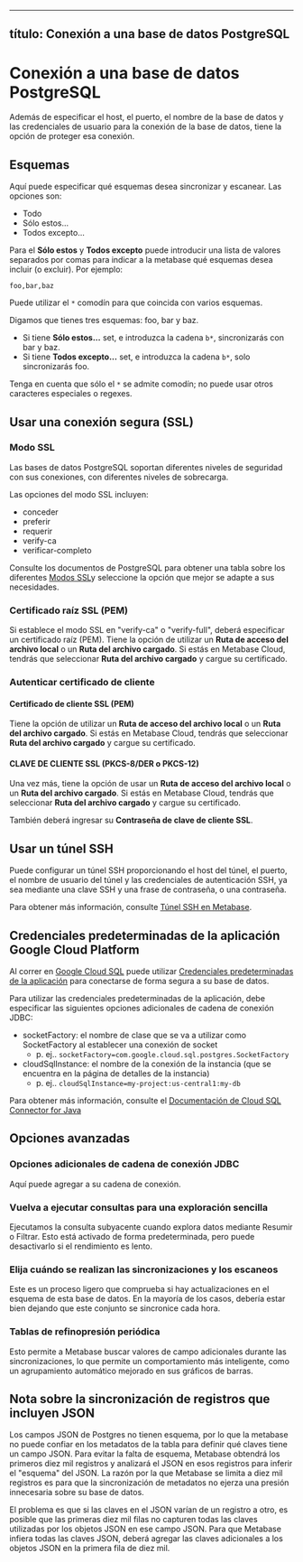 ***

## título: Conexión a una base de datos PostgreSQL

# Conexión a una base de datos PostgreSQL

Además de especificar el host, el puerto, el nombre de la base de datos y las credenciales de usuario para la conexión de la base de datos, tiene la opción de proteger esa conexión.

## Esquemas

Aquí puede especificar qué esquemas desea sincronizar y escanear. Las opciones son:

*   Todo
*   Sólo estos...
*   Todos excepto...

Para el **Sólo estos** y **Todos excepto** puede introducir una lista de valores separados por comas para indicar a la metabase qué esquemas desea incluir (o excluir). Por ejemplo:

    foo,bar,baz

Puede utilizar el `*` comodín para que coincida con varios esquemas.

Digamos que tienes tres esquemas: foo, bar y baz.

*   Si tiene **Sólo estos...** set, e introduzca la cadena `b*`, sincronizarás con bar y baz.
*   Si tiene **Todos excepto...** set, e introduzca la cadena `b*`, solo sincronizarás foo.

Tenga en cuenta que sólo el `*` se admite comodín; no puede usar otros caracteres especiales o regexes.

## Usar una conexión segura (SSL)

### Modo SSL

Las bases de datos PostgreSQL soportan diferentes niveles de seguridad con sus conexiones, con diferentes niveles de sobrecarga.

Las opciones del modo SSL incluyen:

*   conceder
*   preferir
*   requerir
*   verify-ca
*   verificar-completo

Consulte los documentos de PostgreSQL para obtener una tabla sobre los diferentes [Modos SSL][ssl-modes]y seleccione la opción que mejor se adapte a sus necesidades.

### Certificado raíz SSL (PEM)

Si establece el modo SSL en "verify-ca" o "verify-full", deberá especificar un certificado raíz (PEM). Tiene la opción de utilizar un **Ruta de acceso del archivo local** o un **Ruta del archivo cargado**. Si estás en Metabase Cloud, tendrás que seleccionar **Ruta del archivo cargado** y cargue su certificado.

### Autenticar certificado de cliente

#### Certificado de cliente SSL (PEM)

Tiene la opción de utilizar un **Ruta de acceso del archivo local** o un **Ruta del archivo cargado**. Si estás en Metabase Cloud, tendrás que seleccionar **Ruta del archivo cargado** y cargue su certificado.

#### CLAVE DE CLIENTE SSL (PKCS-8/DER o PKCS-12)

Una vez más, tiene la opción de usar un **Ruta de acceso del archivo local** o un **Ruta del archivo cargado**. Si estás en Metabase Cloud, tendrás que seleccionar **Ruta del archivo cargado** y cargue su certificado.

También deberá ingresar su **Contraseña de clave de cliente SSL**.

## Usar un túnel SSH

Puede configurar un túnel SSH proporcionando el host del túnel, el puerto, el nombre de usuario del túnel y las credenciales de autenticación SSH, ya sea mediante una clave SSH y una frase de contraseña, o una contraseña.

Para obtener más información, consulte [Túnel SSH en Metabase][ssh-tunnel].

## Credenciales predeterminadas de la aplicación Google Cloud Platform

Al correr en [Google Cloud SQL][gcp-cloud-sql] puede utilizar [Credenciales predeterminadas de la aplicación][gcp-adc] para conectarse de forma segura a su base de datos.

Para utilizar las credenciales predeterminadas de la aplicación, debe especificar las siguientes opciones adicionales de cadena de conexión JDBC:

*   socketFactory: el nombre de clase que se va a utilizar como SocketFactory al establecer una conexión de socket
    *   p. ej.. `socketFactory=com.google.cloud.sql.postgres.SocketFactory`
*   cloudSqlInstance: el nombre de la conexión de la instancia (que se encuentra en la página de detalles de la instancia)
    *   p. ej.. `cloudSqlInstance=my-project:us-central1:my-db`

Para obtener más información, consulte el [Documentación de Cloud SQL Connector for Java][gcp-cloud-sql-connector]

## Opciones avanzadas

### Opciones adicionales de cadena de conexión JDBC

Aquí puede agregar a su cadena de conexión.

### Vuelva a ejecutar consultas para una exploración sencilla

Ejecutamos la consulta subyacente cuando explora datos mediante Resumir o Filtrar. Esto está activado de forma predeterminada, pero puede desactivarlo si el rendimiento es lento.

### Elija cuándo se realizan las sincronizaciones y los escaneos

Este es un proceso ligero que comprueba si hay actualizaciones en el esquema de esta base de datos. En la mayoría de los casos, debería estar bien dejando que este conjunto se sincronice cada hora.

### Tablas de refinopresión periódica

Esto permite a Metabase buscar valores de campo adicionales durante las sincronizaciones, lo que permite un comportamiento más inteligente, como un agrupamiento automático mejorado en sus gráficos de barras.

## Nota sobre la sincronización de registros que incluyen JSON

Los campos JSON de Postgres no tienen esquema, por lo que la metabase no puede confiar en los metadatos de la tabla para definir qué claves tiene un campo JSON. Para evitar la falta de esquema, Metabase obtendrá los primeros diez mil registros y analizará el JSON en esos registros para inferir el "esquema" del JSON. La razón por la que Metabase se limita a diez mil registros es para que la sincronización de metadatos no ejerza una presión innecesaria sobre su base de datos.

El problema es que si las claves en el JSON varían de un registro a otro, es posible que las primeras diez mil filas no capturen todas las claves utilizadas por los objetos JSON en ese campo JSON. Para que Metabase infiera todas las claves JSON, deberá agregar las claves adicionales a los objetos JSON en la primera fila de diez mil.

[ssl-modes]: https://jdbc.postgresql.org/documentation/head/ssl-client.html

[ssh-tunnel]: ../ssh-tunnel-for-database-connections.html

[gcp-cloud-sql]: https://cloud.google.com/sql

[gcp-adc]: https://developers.google.com/identity/protocols/application-default-credentials

[gcp-cloud-sql-connector]: https://github.com/GoogleCloudPlatform/cloud-sql-jdbc-socket-factory/blob/main/docs/jdbc-postgres.md#creating-the-jdbc-url

